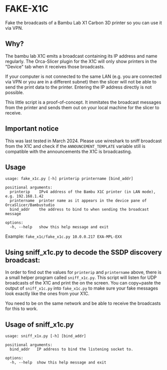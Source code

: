 # FAKE-X1C

Fake the broadcasts of a Bambu Lab X1 Carbon 3D printer so you can use it via VPN.

## Why?

The bambu lab X1C emits a broadcast containing its IP address and name regularly.
The Orca-Slicer plugin for the X1C will only show printers in the "Device" tab when
it receives those broadcasts. 

If your computer is not connected to the same LAN (e.g. you are connected via VPN or 
you are in a different subnet) then the slicer will not be able to send the print
data to the printer. Entering the IP address directly is not possible.

This little script is a proof-of-concept. It immitates the broadcast messages from the
printer and sends them out on your local machine for the slicer to receive.

## Important notice

This was last tested in March 2024. Please use wireshark to sniff broadcast from the X1C
and check if the `ANNOUNCEMENT_TEMPLATE` variable still is compatible with the 
announcements the X1C is broadcasting. 

## Usage

```
usage: fake_x1c.py [-h] printerip printername [bind_addr]

positional arguments:
  printerip    IPv4 address of the Bambu X1C printer (in LAN mode), e.g. 192.168.1.42
  printername  printer name as it appears in the device pane of OrcaSlicer/Bambustudio
  bind_addr    the address to bind to when sending the broadcast message

options:
  -h, --help   show this help message and exit
```

Example: `fake_x1c/fake_x1c.py 10.0.0.217 EXA-MPL-EXX`

## Using sniff_x1c.py to decode the SSDP discovery broadcast:

In order to find out the values for `printerip` and `printername` above, there is a
small helper program called `sniff_x1c.py`. This script will listen for UDP broadcasts
of the X1C and print the on the screen. You can copy+paste the output of `sniff_x1c.py`
into `fake_x1c.py` to make sure your fake messages look exactly like the ones from your
X1C.

You need to be on the same network and be able to receive the broadcasts for this to work.

## Usage of sniff_x1c.py

```
usage: sniff_x1x.py [-h] [bind_addr]

positional arguments:
  bind_addr   IP address to bind the listening socket to.

options:
  -h, --help  show this help message and exit
```